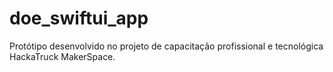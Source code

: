 # doe_swiftui_app
Protótipo desenvolvido no projeto de capacitação profissional e tecnológica HackaTruck MakerSpace.
